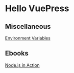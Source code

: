 # Hello VuePress

## Miscellaneous

[Environment Variables](/misc/environment-variables.md)

## Ebooks

[Node.js in Action](/ebooks/nodejs-in-action.md)
